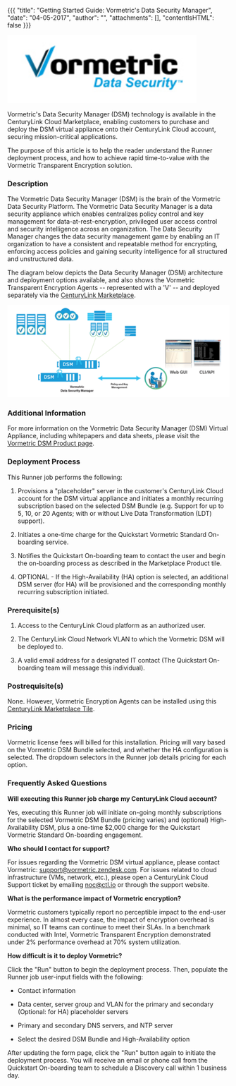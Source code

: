 {{{
"title": "Getting Started Guide: Vormetric's Data Security Manager",
"date": "04-05-2017",
"author": "",
"attachments": [],
"contentIsHTML": false
}}}

![vormetric-logo](../../images/Marketplace/vormetric-logo.png)

Vormetric's Data Security Manager (DSM) technology is available in the CenturyLink Cloud Marketplace, enabling customers to purchase and deploy the DSM virtual appliance onto their CenturyLink Cloud account, securing mission-critical applications.

The purpose of this article is to help the reader understand the Runner deployment process, and how to achieve rapid time-to-value with the Vormetric Transparent Encryption solution.

### Description

The Vormetric Data Security Manager (DSM) is the brain of the Vormetric Data Security Platform. The Vormetric Data Security Manager is a data security appliance which enables centralizes policy control and key management for data-at-rest-encryption, privileged user access control and security intelligence across an organization. The Data Security Manager changes the data security management game by enabling an IT organization to have a consistent and repeatable method for encrypting, enforcing access policies and gaining security intelligence for all structured and unstructured data.

The diagram below depicts the Data Security Manager (DSM) architecture and deployment options available, and also shows the Vormetric Transparent Encryption Agents -- represented with a 'V' -- and deployed separately via the [CenturyLink Marketplace](https://www.ctl.io/marketplace/partner/VRSJ/product/Vormetric%20Encryption%20Agent/).

![vormetric-diagram](../../images/Marketplace/vormetric-diagram.png)

### Additional Information

For more information on the Vormetric Data Security Manager (DSM) Virtual Appliance, including whitepapers and data sheets, please visit the [Vormetric DSM Product page](https://www.vormetric.com/products/data-security-manager).

### Deployment Process

This Runner job performs the following:

1. Provisions a "placeholder" server in the customer's CenturyLink Cloud account for the DSM virtual appliance and initiates a monthly recurring subscription based on the selected DSM Bundle (e.g. Support for up to 5, 10, or 20 Agents; with or without Live Data Transformation (LDT) support).

2. Initiates a one-time charge for the Quickstart Vormetric Standard On-boarding service.

3. Notifies the Quickstart On-boarding team to contact the user and begin the on-boarding process as described in the Marketplace Product tile.

4. OPTIONAL - If the High-Availability (HA) option is selected, an additional DSM server (for HA) will be provisioned and the corresponding monthly recurring subscription initiated.

### Prerequisite(s)

1. Access to the CenturyLink Cloud platform as an authorized user.

2. The CenturyLink Cloud Network VLAN to which the Vormetric DSM will be deployed to.

3. A valid email address for a designated IT contact (The Quickstart On-boarding team will message this individual).

### Postrequisite(s)

None. However, Vormetric Encryption Agents can be installed using this [CenturyLink Marketplace Tile](https://www.ctl.io/marketplace/partner/VRSJ/product/Vormetric%20Encryption%20Agent/).

### Pricing

Vormetric license fees will billed for this installation. Pricing will vary based on the Vormetric DSM Bundle selected, and whether the HA configuration is selected. The dropdown selectors in the Runner job details pricing for each option.

### Frequently Asked Questions

**Will executing this Runner job charge my CenturyLink Cloud account?**

Yes, executing this Runner job will initiate on-going monthly subscriptions for the selected Vormetric DSM Bundle (pricing varies) and (optional) High-Availability DSM, plus a one-time $2,000 charge for the Quickstart Vormetric Standard On-boarding engagement.

**Who should I contact for support?**

For issues regarding the Vormetric DSM virtual appliance, please contact Vormetric: [support@vormetric.zendesk.com](mailto:support@vormetric.zendesk.com).
For issues related to cloud infrastructure (VMs, network, etc.), please open a CenturyLink Cloud Support ticket by emailing [noc@ctl.io](mailto:noc@ctl.io) or through the support website.

**What is the performance impact of Vormetric encryption?**

Vormetric customers typically report no perceptible impact to the end-user experience. In almost every case, the impact of encryption overhead is minimal, so IT teams can continue to meet their SLAs. In a benchmark conducted with Intel, Vormetric Transparent Encryption demonstrated under 2% performance overhead at 70% system utilization.

**How difficult is it to deploy Vormetric?**

Click the "Run" button to begin the deployment process. Then, populate the Runner job user-input fields with the following:
* Contact information

* Data center, server group and VLAN for the primary and secondary (Optional: for HA) placeholder servers

* Primary and secondary DNS servers, and NTP server

* Select the desired DSM Bundle and High-Availability option

After updating the form page, click the "Run" button again to initiate the deployment process. You will receive an email or phone call from the Quickstart On-boarding team to schedule a Discovery call within 1 business day.
